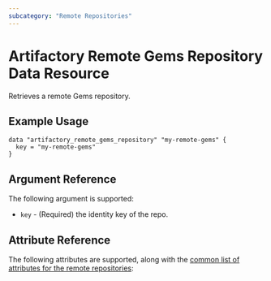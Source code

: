 ```yaml
---
subcategory: "Remote Repositories"
---
```

# Artifactory Remote Gems Repository Data Resource

Retrieves a remote Gems repository.

## Example Usage

```hcl
data "artifactory_remote_gems_repository" "my-remote-gems" {
  key = "my-remote-gems"
}
```

## Argument Reference

The following argument is supported:

* `key` - (Required) the identity key of the repo.

## Attribute Reference

The following attributes are supported, along with the [common list of attributes for the remote repositories](remote.md):